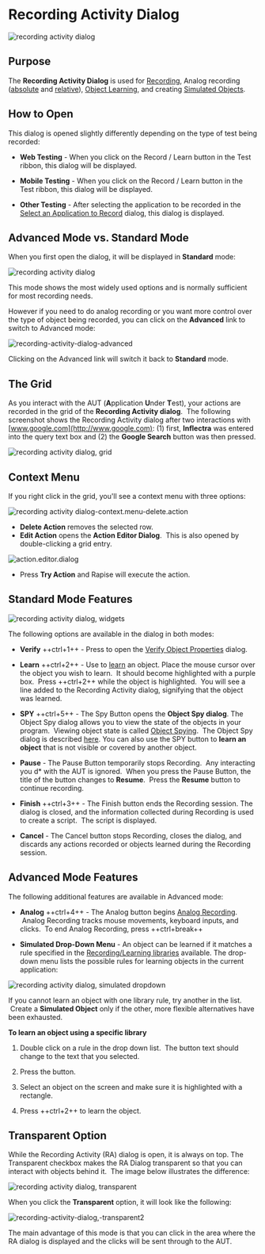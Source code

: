 # Recording Activity Dialog

![recording activity dialog](./img/recording_activity_dialog1.png)

## Purpose

The **Recording Activity Dialog** is used for [Recording](recording.md), Analog recording ([absolute](absolute_analog_learning.md) and [relative](relative_analog_learning.md)), [Object Learning](object_learning.md), and creating [Simulated Objects](simulated_objects.md).

## How to Open

This dialog is opened slightly differently depending on the type of test
being recorded:

* **Web Testing** - When you click on the Record / Learn button in the Test ribbon, this dialog will be displayed.

* **Mobile Testing** - When you click on the Record / Learn button in the Test ribbon, this dialog will be displayed.

* **Other Testing** - After selecting the application to be recorded in the [Select an Application to Record](select_an_application_to_record_dialog.md) dialog, this dialog is displayed.

## Advanced Mode vs. Standard Mode

When you first open the dialog, it will be displayed in **Standard** mode:

![recording activity dialog](./img/recording_activity_dialog1.png)

This mode shows the most widely used options and is normally sufficient for most recording needs.

However if you need to do analog recording or you want more control over the type of object being recorded, you can click on the **Advanced** link to switch to Advanced mode:

![recording-activity-dialog-advanced](./img/recording_activity_dialog2.png)

Clicking on the Advanced link will switch it back to **Standard** mode.

## The Grid
<!-- /* cSpell:disable */ -->
As you interact with the AUT (**A**pplication **U**nder **T**est), your actions are recorded in the grid of the **Recording Activity dialog**.  The following screenshot shows the Recording Activity dialog after two interactions with [www.google.com](http://www.google.com): (1) first, **Inflectra** was entered into the query text box and (2) the **Google Search** button was then pressed.
<!-- /* cSpell:enable */ -->
![recording activity dialog, grid](./img/recording_activity_dialog3.png)

## Context Menu

If you right click in the grid, you'll see a context menu with three
options:

![recording activity dialog-context.menu-delete.action](./img/recording_activity_dialog4.png)

* **Delete Action** removes the selected row.
* **Edit Action** opens the **Action Editor Dialog**.  This is also opened by double-clicking a grid entry.

![action.editor.dialog](./img/recording_activity_dialog5.png)

* Press **Try Action** and Rapise will execute the action.

## Standard Mode Features

![recording activity dialog, widgets](./img/recording_activity_dialog6.png)

The following options are available in the dialog in both modes:

* **Verify** ++ctrl+1++ - Press to open the [Verify Object Properties](verify_object_properties.md) dialog.

* **Learn** ++ctrl+2++ - Use to [learn](object_learning.md) an object. Place the mouse cursor over the object you wish to learn.  It should become highlighted with a purple box.  Press ++ctrl+2++ while the object is highlighted.  You will see a line added to the Recording Activity dialog, signifying that the object was learned.

* **SPY** ++ctrl+5++ - The Spy Button opens the **Object Spy dialog**. The Object Spy dialog allows you to view the state of the objects in your program.  Viewing object state is called [Object Spying](object_spy.md).  The Object Spy dialog is described [here](ses_spy_dialog.md). You can also use the SPY button to **learn an object** that is not visible or covered by another object.

* **Pause** - The Pause Button temporarily stops Recording.  Any interacting you d* with the AUT is ignored.  When you press the Pause Button, the title of the button changes to **Resume**.  Press the **Resume** button to continue recording.

* **Finish** ++ctrl+3++ - The Finish button ends the Recording session.
The dialog is closed, and the information collected during Recording is
used to create a script.  The script is displayed.

* **Cancel** - The Cancel button stops Recording, closes the dialog, and
discards any actions recorded or objects learned during the Recording
session.

## Advanced Mode Features

The following additional features are available in Advanced mode:

* **Analog** ++ctrl+4++ - The Analog button begins [Analog Recording](analog_recording.md).  Analog Recording tracks mouse movements, keyboard inputs, and clicks.  To end Analog Recording, press ++ctrl+break++

* **Simulated Drop-Down Menu** - An object can be learned if it matches a rule specified in the [Recording/Learning libraries](recording_library.md) available. The drop-down menu lists the possible rules for learning objects in the current application:

![recording activity dialog, simulated dropdown](./img/recording_activity_dialog7.png)

If you cannot learn an object with one library rule, try another in the list.  Create a **Simulated Object** only if the other, more flexible alternatives have been exhausted.

**To learn an object using a specific library**

1. Double click on a rule in the drop down list.  The button text should change to the text that you selected.

2. Press the button.

3. Select an object on the screen and make sure it is highlighted with a rectangle.

4. Press ++ctrl+2++ to learn the object.

## Transparent Option

While the Recording Activity (RA) dialog is open, it is always on top. The Transparent checkbox makes the RA Dialog transparent so that you can interact with objects behind it.  The image below illustrates the difference:

![recording activity dialog, transparent](./img/recording_activity_dialog8.png)

When you click the **Transparent** option, it will look like the following:

![recording-activity-dialog,-transparent2](./img/recording_activity_dialog9.png)

The main advantage of this mode is that you can click in the area where the RA dialog is displayed and the clicks will be sent through to the AUT.
